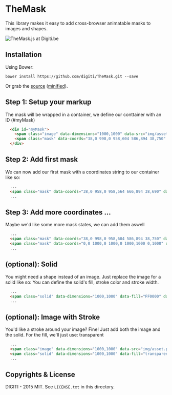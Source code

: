 # TheMask

This library makes it easy to add cross-browser animatable masks to images and shapes.

![TheMask.js at Digiti.be](http://client.digiti.be/digiti-website/github/themask-cover.png "TheMask.js at Digiti.be")

## Installation

Using Bower:

    bower install https://github.com/digiti/TheMask.git --save

Or grab the [source](https://github.com/wautersj/TheMask/dist/TheMask.js) ([minified](https://github.com/wautersj/TheMask/dist/TheMask.min.js)).

## Step 1: Setup your markup
The mask will be wrapped in a container, we define our conttainer with an ID (#myMask)

```html
  <div id="myMask">
    <span class="image" data-dimensions="1000,1000" data-src="img/asset.png"></span>
    <span class="mask" data-coords="38,0 998,0 958,604 586,894 38,750" data-mask-id="myFirstMask"></span>
  </div>
```

## Step 2: Add first mask
We can now add our first mask with a coordinates string to our container like so:
```html
  ...
  <span class="mask" data-coords="38,0 958,0 958,564 666,894 38,690" data-mask-id="myFirstMask"></span>
  ...
```

## Step 3: Add more coordinates ...
Maybe we'd like some more mask states, we can add them aswell
```html
  ...
  <span class="mask" data-coords="38,0 998,0 958,604 586,894 38,750" data-mask-id="mySecondMask"></span>
  <span class="mask" data-coords="0,0 1000,0 1000,0 1000,1000 0,1000" data-mask-id="myThirdMask"></span>
  ...
```

## (optional): Solid
You might need a shape instead of an image. Just replace the image for a solid like so:
You can define the solid's fill, stroke color and stroke width.
```html
  ...
  <span class="solid" data-dimensions="1000,1000" data-fill="FF0000" data-stroke="#0000FF" data-stroke-width="4">
  ...
```

## (optional): Image with Stroke
You'd like a stroke around your image? Fine! Just add both the image and the solid.
For the fill, we'll just use: transparent
```html
  ...
  <span class="image" data-dimensions="1000,1000" data-src="img/asset.png"></span>
  <span class="solid" data-dimensions="1000,1000" data-fill="transparent" data-stroke="#0000FF" data-stroke-width="4">
  ...
```


## Copyrights & License

DIGITI - 2015
MIT. See `LICENSE.txt` in this directory.

